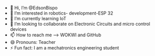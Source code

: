 - 👋 Hi, I’m @EdsonBispo
- 👀 I’m interested in robotics- development-ESP 32 
- 🌱 I’m currently learning IoT 
- 💞️ I’m looking to collaborate on Electronic Circuits and micro control devices
- 📫 How to reach me --> WOKWI and GitHub
- 😄 Pronouns: Teacher
- ⚡ Fun fact: I am a mechatronics engineering student

<!---
EdsonBispo/EdsonBispo is a ✨ special ✨ repository because its `README.md` (this file) appears on your GitHub profile.
You can click the Preview link to take a look at your changes.
--->
